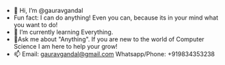- 👋 Hi, I’m @gauravgandal
-  Fun fact: I can do anything! Even you can, because its in your mind what you want to do! 
- 🌱 I’m currently learning Everything.
- 💞️Ask me about "Anything". If you are new to the world of Computer Science I am here to help your grow!
- 📫  Email: gauravgandal@gmail.com  Whatsapp/Phone: +919834353238 

<!---
gauravgandal/gauravgandal is a ✨ special ✨ repository because its `README.md` (this file) appears on your GitHub profile.
You can click the Preview link to take a look at your changes.
--->
